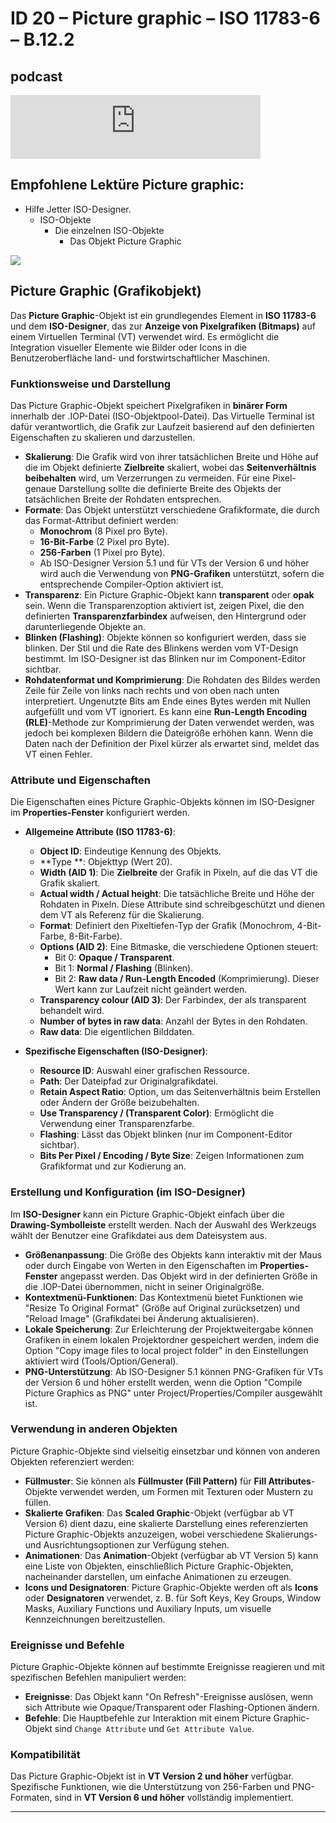 # ID 20 – Picture graphic – ISO 11783-6 – B.12.2

## podcast

<iframe src="https://creators.spotify.com/pod/profile/isobus-vt-objects/embed/episodes/ISOBUS-Wie-Logos-auf-euer-Traktor-Terminal-kommen--Das-Picture-Graphic-Objekt-erklrt-e36aagf/a-ac33t6i" height="102px" width="400px" frameborder="0" scrolling="no"></iframe>

## Empfohlene Lektüre Picture graphic:

*   Hilfe Jetter ISO-Designer.
    *   ISO-Objekte
        *   Die einzelnen ISO-Objekte
            *   Das Objekt Picture Graphic

![](https://user-images.githubusercontent.com/69573151/94602532-4838d980-0295-11eb-8bce-d3751aaf8551.png)



## Picture Graphic (Grafikobjekt)

Das **Picture Graphic**-Objekt ist ein grundlegendes Element in **ISO 11783-6** und dem **ISO-Designer**, das zur **Anzeige von Pixelgrafiken (Bitmaps)** auf einem Virtuellen Terminal (VT) verwendet wird. Es ermöglicht die Integration visueller Elemente wie Bilder oder Icons in die Benutzeroberfläche land- und forstwirtschaftlicher Maschinen.

### Funktionsweise und Darstellung

Das Picture Graphic-Objekt speichert Pixelgrafiken in **binärer Form** innerhalb der .IOP-Datei (ISO-Objektpool-Datei). Das Virtuelle Terminal ist dafür verantwortlich, die Grafik zur Laufzeit basierend auf den definierten Eigenschaften zu skalieren und darzustellen.

*   **Skalierung**: Die Grafik wird von ihrer tatsächlichen Breite und Höhe auf die im Objekt definierte **Zielbreite** skaliert, wobei das **Seitenverhältnis beibehalten** wird, um Verzerrungen zu vermeiden. Für eine Pixel-genaue Darstellung sollte die definierte Breite des Objekts der tatsächlichen Breite der Rohdaten entsprechen.
*   **Formate**: Das Objekt unterstützt verschiedene Grafikformate, die durch das Format-Attribut definiert werden:
    *   **Monochrom** (8 Pixel pro Byte).
    *   **16-Bit-Farbe** (2 Pixel pro Byte).
    *   **256-Farben** (1 Pixel pro Byte).
    *   Ab ISO-Designer Version 5.1 und für VTs der Version 6 und höher wird auch die Verwendung von **PNG-Grafiken** unterstützt, sofern die entsprechende Compiler-Option aktiviert ist.
*   **Transparenz**: Ein Picture Graphic-Objekt kann **transparent** oder **opak** sein. Wenn die Transparenzoption aktiviert ist, zeigen Pixel, die den definierten **Transparenzfarbindex** aufweisen, den Hintergrund oder darunterliegende Objekte an.
*   **Blinken (Flashing)**: Objekte können so konfiguriert werden, dass sie blinken. Der Stil und die Rate des Blinkens werden vom VT-Design bestimmt. Im ISO-Designer ist das Blinken nur im Component-Editor sichtbar.
*   **Rohdatenformat und Komprimierung**: Die Rohdaten des Bildes werden Zeile für Zeile von links nach rechts und von oben nach unten interpretiert. Ungenutzte Bits am Ende eines Bytes werden mit Nullen aufgefüllt und vom VT ignoriert. Es kann eine **Run-Length Encoding (RLE)**-Methode zur Komprimierung der Daten verwendet werden, was jedoch bei komplexen Bildern die Dateigröße erhöhen kann. Wenn die Daten nach der Definition der Pixel kürzer als erwartet sind, meldet das VT einen Fehler.

### Attribute und Eigenschaften

Die Eigenschaften eines Picture Graphic-Objekts können im ISO-Designer im **Properties-Fenster** konfiguriert werden.

*   **Allgemeine Attribute (ISO 11783-6)**:
    *   **Object ID**: Eindeutige Kennung des Objekts.
    *   **Type **: Objekttyp (Wert 20).
    *   **Width (AID 1)**: Die **Zielbreite** der Grafik in Pixeln, auf die das VT die Grafik skaliert.
    *   **Actual width / Actual height**: Die tatsächliche Breite und Höhe der Rohdaten in Pixeln. Diese Attribute sind schreibgeschützt und dienen dem VT als Referenz für die Skalierung.
    *   **Format**: Definiert den Pixeltiefen-Typ der Grafik (Monochrom, 4-Bit-Farbe, 8-Bit-Farbe).
    *   **Options (AID 2)**: Eine Bitmaske, die verschiedene Optionen steuert:
        *   Bit 0: **Opaque / Transparent**.
        *   Bit 1: **Normal / Flashing** (Blinken).
        *   Bit 2: **Raw data / Run-Length Encoded** (Komprimierung). Dieser Wert kann zur Laufzeit nicht geändert werden.
    *   **Transparency colour (AID 3)**: Der Farbindex, der als transparent behandelt wird.
    *   **Number of bytes in raw data**: Anzahl der Bytes in den Rohdaten.
    *   **Raw data**: Die eigentlichen Bilddaten.

*   **Spezifische Eigenschaften (ISO-Designer)**:
    *   **Resource ID**: Auswahl einer grafischen Ressource.
    *   **Path**: Der Dateipfad zur Originalgrafikdatei.
    *   **Retain Aspect Ratio**: Option, um das Seitenverhältnis beim Erstellen oder Ändern der Größe beizubehalten.
    *   **Use Transparency / (Transparent Color)**: Ermöglicht die Verwendung einer Transparenzfarbe.
    *   **Flashing**: Lässt das Objekt blinken (nur im Component-Editor sichtbar).
    *   **Bits Per Pixel / Encoding / Byte Size**: Zeigen Informationen zum Grafikformat und zur Kodierung an.

### Erstellung und Konfiguration (im ISO-Designer)

Im **ISO-Designer** kann ein Picture Graphic-Objekt einfach über die **Drawing-Symbolleiste** erstellt werden. Nach der Auswahl des Werkzeugs wählt der Benutzer eine Grafikdatei aus dem Dateisystem aus.

*   **Größenanpassung**: Die Größe des Objekts kann interaktiv mit der Maus oder durch Eingabe von Werten in den Eigenschaften im **Properties-Fenster** angepasst werden. Das Objekt wird in der definierten Größe in die .IOP-Datei übernommen, nicht in seiner Originalgröße.
*   **Kontextmenü-Funktionen**: Das Kontextmenü bietet Funktionen wie "Resize To Original Format" (Größe auf Original zurücksetzen) und "Reload Image" (Grafikdatei bei Änderung aktualisieren).
*   **Lokale Speicherung**: Zur Erleichterung der Projektweitergabe können Grafiken in einem lokalen Projektordner gespeichert werden, indem die Option "Copy image files to local project folder" in den Einstellungen aktiviert wird (Tools/Option/General).
*   **PNG-Unterstützung**: Ab ISO-Designer 5.1 können PNG-Grafiken für VTs der Version 6 und höher erstellt werden, wenn die Option "Compile Picture Graphics as PNG" unter Project/Properties/Compiler ausgewählt ist.

### Verwendung in anderen Objekten

Picture Graphic-Objekte sind vielseitig einsetzbar und können von anderen Objekten referenziert werden:

*   **Füllmuster**: Sie können als **Füllmuster (Fill Pattern)** für **Fill Attributes**-Objekte verwendet werden, um Formen mit Texturen oder Mustern zu füllen.
*   **Skalierte Grafiken**: Das **Scaled Graphic**-Objekt (verfügbar ab VT Version 6) dient dazu, eine skalierte Darstellung eines referenzierten Picture Graphic-Objekts anzuzeigen, wobei verschiedene Skalierungs- und Ausrichtungsoptionen zur Verfügung stehen.
*   **Animationen**: Das **Animation**-Objekt (verfügbar ab VT Version 5) kann eine Liste von Objekten, einschließlich Picture Graphic-Objekten, nacheinander darstellen, um einfache Animationen zu erzeugen.
*   **Icons und Designatoren**: Picture Graphic-Objekte werden oft als **Icons** oder **Designatoren** verwendet, z. B. für Soft Keys, Key Groups, Window Masks, Auxiliary Functions und Auxiliary Inputs, um visuelle Kennzeichnungen bereitzustellen.

### Ereignisse und Befehle

Picture Graphic-Objekte können auf bestimmte Ereignisse reagieren und mit spezifischen Befehlen manipuliert werden:

*   **Ereignisse**: Das Objekt kann "On Refresh"-Ereignisse auslösen, wenn sich Attribute wie Opaque/Transparent oder Flashing-Optionen ändern.
*   **Befehle**: Die Hauptbefehle zur Interaktion mit einem Picture Graphic-Objekt sind `Change Attribute` und `Get Attribute Value`.

### Kompatibilität

Das Picture Graphic-Objekt ist in **VT Version 2 und höher** verfügbar. Spezifische Funktionen, wie die Unterstützung von 256-Farben und PNG-Formaten, sind in **VT Version 6 und höher** vollständig implementiert.

---
